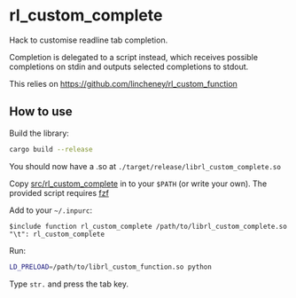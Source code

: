 # rl_custom_complete

Hack to customise readline tab completion.

Completion is delegated to a script instead,
which receives possible completions on stdin
and outputs selected completions to stdout.

This relies on https://github.com/lincheney/rl_custom_function

## How to use

Build the library:
```bash
cargo build --release
```

You should now have a .so at `./target/release/librl_custom_complete.so`

Copy [src/rl_custom_complete](src/rl_custom_complete)
in to your `$PATH` (or write your own).
The provided script requires [fzf](https://github.com/junegunn/fzf)

Add to your `~/.inpurc`:
```
$include function rl_custom_complete /path/to/librl_custom_complete.so
"\t": rl_custom_complete
```

Run:
```bash
LD_PRELOAD=/path/to/librl_custom_function.so python
```

Type `str.` and press the tab key.
